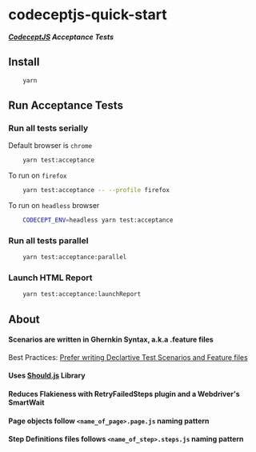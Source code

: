 # codeceptjs-quick-start

***[CodeceptJS][1] Acceptance Tests***

## Install

```bash
    yarn
```

## Run Acceptance Tests

### Run all tests serially

Default browser is `chrome`

```bash
    yarn test:acceptance
```

To run on `firefox`

```bash
    yarn test:acceptance -- --profile firefox
```

To run on `headless` browser

```bash
    CODECEPT_ENV=headless yarn test:acceptance
```

### Run all tests parallel

```bash
    yarn test:acceptance:parallel
```

### Launch HTML Report

```bash
    yarn test:acceptance:launchReport
```

## About

#### Scenarios are written in Ghernkin Syntax, a.k.a .feature files

Best Practices: [Prefer writing Declartive Test Scenarios and Feature files][2]

#### Uses [Should.js][3] Library

#### Reduces Flakieness with RetryFailedSteps plugin and a Webdriver's SmartWait

#### Page objects follow `<name_of_page>.page.js` naming pattern

#### Step Definitions files follows `<name_of_step>.steps.js` naming pattern



[1]: https://codecept.io/
[2]: https://wiki.saucelabs.com/display/DOCS/Best+Practice%3A+Imperative+v.+Declarative+Testing+Scenarios
[3]: https://shouldjs.github.io/
